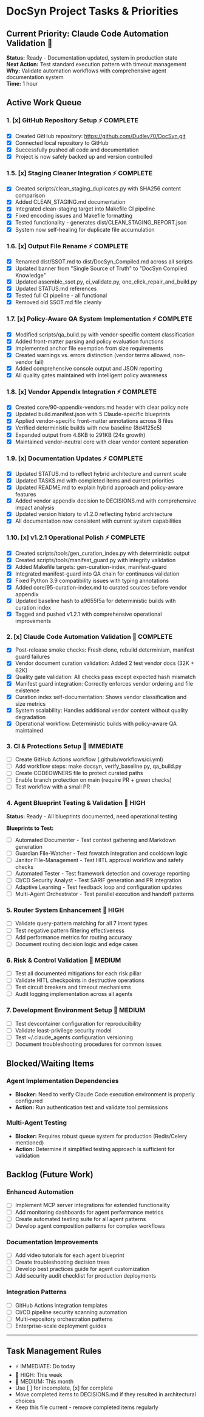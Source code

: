 # DocSyn Project Tasks & Priorities

## Current Priority: Claude Code Automation Validation 🎯
**Status:** Ready - Documentation updated, system in production state  
**Next Action:** Test standard execution pattern with timeout management  
**Why:** Validate automation workflows with comprehensive agent documentation system  
**Time:** 1 hour

## Active Work Queue

### 1. [x] GitHub Repository Setup ⚡ COMPLETE
- [x] Created GitHub repository: https://github.com/Dudley70/DocSyn.git
- [x] Connected local repository to GitHub
- [x] Successfully pushed all code and documentation
- [x] Project is now safely backed up and version controlled

### 1.5. [x] Staging Cleaner Integration ⚡ COMPLETE
- [x] Created scripts/clean_staging_duplicates.py with SHA256 content comparison
- [x] Added CLEAN_STAGING.md documentation
- [x] Integrated clean-staging target into Makefile CI pipeline
- [x] Fixed encoding issues and Makefile formatting
- [x] Tested functionality - generates dist/CLEAN_STAGING_REPORT.json
- [x] System now self-healing for duplicate file accumulation

### 1.6. [x] Output File Rename ⚡ COMPLETE
- [x] Renamed dist/SSOT.md to dist/DocSyn_Compiled.md across all scripts
- [x] Updated banner from "Single Source of Truth" to "DocSyn Compiled Knowledge"
- [x] Updated assemble_ssot.py, ci_validate.py, one_click_repair_and_build.py
- [x] Updated STATUS.md references
- [x] Tested full CI pipeline - all functional
- [x] Removed old SSOT.md file cleanly

### 1.7. [x] Policy-Aware QA System Implementation ⚡ COMPLETE
- [x] Modified scripts/qa_build.py with vendor-specific content classification
- [x] Added front-matter parsing and policy evaluation functions  
- [x] Implemented anchor file exemption from size requirements
- [x] Created warnings vs. errors distinction (vendor terms allowed, non-vendor fail)
- [x] Added comprehensive console output and JSON reporting
- [x] All quality gates maintained with intelligent policy awareness

### 1.8. [x] Vendor Appendix Integration ⚡ COMPLETE
- [x] Created core/90-appendix-vendors.md header with clear policy note
- [x] Updated build.manifest.json with 5 Claude-specific blueprints
- [x] Applied vendor-specific front-matter annotations across 8 files
- [x] Verified deterministic builds with new baseline (8d4125c5)
- [x] Expanded output from 4.6KB to 291KB (24x growth)
- [x] Maintained vendor-neutral core with clear vendor content separation

### 1.9. [x] Documentation Updates ⚡ COMPLETE
- [x] Updated STATUS.md to reflect hybrid architecture and current scale
- [x] Updated TASKS.md with completed items and current priorities
- [x] Updated README.md to explain hybrid approach and policy-aware features
- [x] Added vendor appendix decision to DECISIONS.md with comprehensive impact analysis
- [x] Updated version history to v1.2.0 reflecting hybrid architecture
- [x] All documentation now consistent with current system capabilities

### 1.10. [x] v1.2.1 Operational Polish ⚡ COMPLETE
- [x] Created scripts/tools/gen_curation_index.py with deterministic output
- [x] Created scripts/tools/manifest_guard.py with integrity validation
- [x] Added Makefile targets: gen-curation-index, manifest-guard
- [x] Integrated manifest-guard into QA chain for continuous validation
- [x] Fixed Python 3.9 compatibility issues with typing annotations
- [x] Added core/95-curation-index.md to curated sources before vendor appendix
- [x] Updated baseline hash to a9655f5a for deterministic builds with curation index
- [x] Tagged and pushed v1.2.1 with comprehensive operational improvements

### 2. [x] Claude Code Automation Validation 🎯 COMPLETE
- [x] Post-release smoke checks: Fresh clone, rebuild determinism, manifest guard failures
- [x] Vendor document curation validation: Added 2 test vendor docs (32K + 62K)
- [x] Quality gate validation: All checks pass except expected hash mismatch  
- [x] Manifest guard integration: Correctly enforces vendor ordering and file existence
- [x] Curation index self-documentation: Shows vendor classification and size metrics
- [x] System scalability: Handles additional vendor content without quality degradation
- [x] Operational workflow: Deterministic builds with policy-aware QA maintained

### 3. CI & Protections Setup 🎯 IMMEDIATE
- [ ] Create GitHub Actions workflow (.github/workflows/ci.yml)
- [ ] Add workflow steps: make docsyn, verify_baseline.py, qa_build.py
- [ ] Create CODEOWNERS file to protect curated paths
- [ ] Enable branch protection on main (require PR + green checks)
- [ ] Test workflow with a small PR

### 4. Agent Blueprint Testing & Validation 🎯 HIGH  
**Status:** Ready - All blueprints documented, need operational testing

**Blueprints to Test:**
- [ ] Automated Documenter - Test context gathering and Markdown generation
- [ ] Guardian File-Watcher - Test fswatch integration and cooldown logic
- [ ] Janitor File-Management - Test HITL approval workflow and safety checks
- [ ] Automated Tester - Test framework detection and coverage reporting  
- [ ] CI/CD Security Analyst - Test SARIF generation and PR integration
- [ ] Adaptive Learning - Test feedback loop and configuration updates
- [ ] Multi-Agent Orchestrator - Test parallel execution and handoff patterns

### 5. Router System Enhancement 📝 HIGH
- [ ] Validate query-pattern matching for all 7 intent types
- [ ] Test negative pattern filtering effectiveness
- [ ] Add performance metrics for routing accuracy
- [ ] Document routing decision logic and edge cases

### 6. Risk & Control Validation 🎯 MEDIUM
- [ ] Test all documented mitigations for each risk pillar
- [ ] Validate HITL checkpoints in destructive operations
- [ ] Test circuit breakers and timeout mechanisms
- [ ] Audit logging implementation across all agents

### 7. Development Environment Setup 📝 MEDIUM
- [ ] Test devcontainer configuration for reproducibility
- [ ] Validate least-privilege security model
- [ ] Test ~/.claude_agents configuration versioning
- [ ] Document troubleshooting procedures for common issues

## Blocked/Waiting Items

### Agent Implementation Dependencies
- **Blocker:** Need to verify Claude Code execution environment is properly configured
- **Action:** Run authentication test and validate tool permissions

### Multi-Agent Testing
- **Blocker:** Requires robust queue system for production (Redis/Celery mentioned)
- **Action:** Determine if simplified testing approach is sufficient for validation

## Backlog (Future Work)

### Enhanced Automation
- [ ] Implement MCP server integrations for extended functionality
- [ ] Add monitoring dashboards for agent performance metrics
- [ ] Create automated testing suite for all agent patterns
- [ ] Develop agent composition patterns for complex workflows

### Documentation Improvements  
- [ ] Add video tutorials for each agent blueprint
- [ ] Create troubleshooting decision trees
- [ ] Develop best practices guide for agent customization
- [ ] Add security audit checklist for production deployments

### Integration Patterns
- [ ] GitHub Actions integration templates
- [ ] CI/CD pipeline security scanning automation
- [ ] Multi-repository orchestration patterns
- [ ] Enterprise-scale deployment guides

---

## Task Management Rules
- ⚡ IMMEDIATE: Do today
- 🎯 HIGH: This week  
- 📝 MEDIUM: This month
- Use [ ] for incomplete, [x] for complete
- Move completed items to DECISIONS.md if they resulted in architectural choices
- Keep this file current - remove completed items regularly
